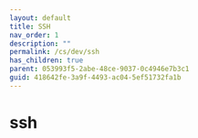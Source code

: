 ```yaml
---
layout: default
title: SSH
nav_order: 1
description: ""
permalink: /cs/dev/ssh
has_children: true
parent: 053993f5-2abe-48ce-9037-0c4946e7b3c1
guid: 418642fe-3a9f-4493-ac04-5ef51732fa1b
---
```


# ssh
